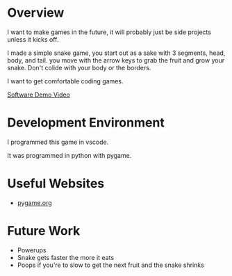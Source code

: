 # Overview

I want to make games in the future, it will probably just be side projects unless it kicks off.

I made a simple snake game, you start out as a sake with 3 segments, head, body, and tail. you move with the arrow keys to grab the fruit and grow your snake. Don't colide with your body or the borders.

I want to get comfortable coding games.

[Software Demo Video](https://youtu.be/Gcbf3w4sUJ4)

# Development Environment

I programmed this game in vscode.

It was programmed in python with pygame.

# Useful Websites

* [pygame.org](https://www.pygame.org/)


# Future Work

* Powerups
* Snake gets faster the more it eats
* Poops if you're to slow to get the next fruit and the snake shrinks